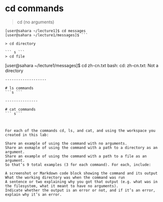 # cd commands
> cd (no arguments)

```[user@sahara ~]$ cd lecture1
[user@sahara ~/lecture1]$ cd messages
[user@sahara ~/lecture1/messages]$ ```

> cd directory

``` s ```
> cd file

```
[user@sahara ~/lecture1/messages]$ cd zh-cn.txt
bash: cd: zh-cn.txt: Not a directory
```
-------------------

# ls commands
```s ```

---------------

# cat commands
``` s```


 
For each of the commands cd, ls, and cat, and using the workspace you created in this lab:

Share an example of using the command with no arguments.
Share an exmaple of using the command with a path to a directory as an argument.
Share an example of using the command with a path to a file as an argument.
So that’s 9 total examples (3 for each command). For each, include:

A screenshot or Markdown code block showing the command and its output
What the working directory was when the command was run
A sentence or two explaining why you got that output (e.g. what was in the filesystem, what it meant to have no arguments).
Indicate whether the output is an error or not, and if it’s an error, explain why it’s an error.

